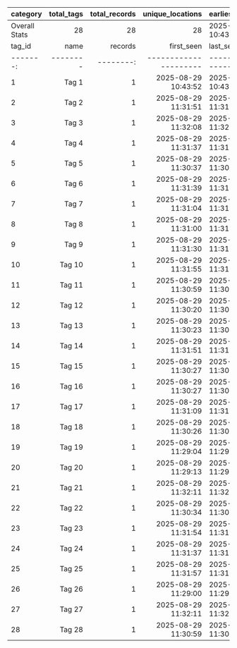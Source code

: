 |   category    | total_tags | total_records | unique_locations |   earliest_record   |    latest_record    |
|---------------|-----------:|--------------:|-----------------:|---------------------|---------------------|
| Overall Stats | 28         | 28            | 28               | 2025-08-29 10:43:52 | 2025-08-29 11:32:11 |
| tag_id |  name  | records |     first_seen      |      last_seen      | avg_accuracy_m |
|-------:|--------|--------:|---------------------|---------------------|---------------:|
| 1      | Tag 1  | 1       | 2025-08-29 10:43:52 | 2025-08-29 10:43:52 | 17.49          |
| 2      | Tag 2  | 1       | 2025-08-29 11:31:51 | 2025-08-29 11:31:51 | 21.92          |
| 3      | Tag 3  | 1       | 2025-08-29 11:32:08 | 2025-08-29 11:32:08 | 23.8           |
| 4      | Tag 4  | 1       | 2025-08-29 11:31:37 | 2025-08-29 11:31:37 | 20.75          |
| 5      | Tag 5  | 1       | 2025-08-29 11:30:37 | 2025-08-29 11:30:37 | 23.9           |
| 6      | Tag 6  | 1       | 2025-08-29 11:31:39 | 2025-08-29 11:31:39 | 24.07          |
| 7      | Tag 7  | 1       | 2025-08-29 11:31:04 | 2025-08-29 11:31:04 | 23.88          |
| 8      | Tag 8  | 1       | 2025-08-29 11:31:00 | 2025-08-29 11:31:00 | 22.63          |
| 9      | Tag 9  | 1       | 2025-08-29 11:31:30 | 2025-08-29 11:31:30 | 22.21          |
| 10     | Tag 10 | 1       | 2025-08-29 11:31:55 | 2025-08-29 11:31:55 | 20.72          |
| 11     | Tag 11 | 1       | 2025-08-29 11:30:59 | 2025-08-29 11:30:59 | 22.4           |
| 12     | Tag 12 | 1       | 2025-08-29 11:30:20 | 2025-08-29 11:30:20 | 21.49          |
| 13     | Tag 13 | 1       | 2025-08-29 11:30:23 | 2025-08-29 11:30:23 | 21.43          |
| 14     | Tag 14 | 1       | 2025-08-29 11:31:51 | 2025-08-29 11:31:51 | 23.64          |
| 15     | Tag 15 | 1       | 2025-08-29 11:30:27 | 2025-08-29 11:30:27 | 21.93          |
| 16     | Tag 16 | 1       | 2025-08-29 11:30:27 | 2025-08-29 11:30:27 | 22.54          |
| 17     | Tag 17 | 1       | 2025-08-29 11:31:09 | 2025-08-29 11:31:09 | 22.22          |
| 18     | Tag 18 | 1       | 2025-08-29 11:30:26 | 2025-08-29 11:30:26 | 21.18          |
| 19     | Tag 19 | 1       | 2025-08-29 11:29:04 | 2025-08-29 11:29:04 | 21.34          |
| 20     | Tag 20 | 1       | 2025-08-29 11:29:13 | 2025-08-29 11:29:13 | 23.85          |
| 21     | Tag 21 | 1       | 2025-08-29 11:32:11 | 2025-08-29 11:32:11 | 24.12          |
| 22     | Tag 22 | 1       | 2025-08-29 11:30:34 | 2025-08-29 11:30:34 | 23.77          |
| 23     | Tag 23 | 1       | 2025-08-29 11:31:54 | 2025-08-29 11:31:54 | 22.08          |
| 24     | Tag 24 | 1       | 2025-08-29 11:31:37 | 2025-08-29 11:31:37 | 23.41          |
| 25     | Tag 25 | 1       | 2025-08-29 11:31:57 | 2025-08-29 11:31:57 | 23.01          |
| 26     | Tag 26 | 1       | 2025-08-29 11:29:00 | 2025-08-29 11:29:00 | 21.55          |
| 27     | Tag 27 | 1       | 2025-08-29 11:32:11 | 2025-08-29 11:32:11 | 23.9           |
| 28     | Tag 28 | 1       | 2025-08-29 11:30:59 | 2025-08-29 11:30:59 | 23.59          |
